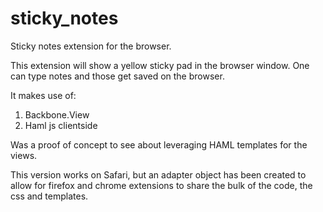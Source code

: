 sticky_notes
============

Sticky notes extension for the browser.

This extension will show a yellow sticky pad in the browser window. One can type notes and those get saved on the browser.

It makes use of:

1) Backbone.View
2) Haml js clientside

Was a proof of concept to see about leveraging HAML templates for the views.

This version works on Safari, but an adapter object has been created to allow for firefox and chrome extensions
to share the bulk of the code, the css and templates.


